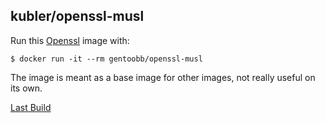 ## kubler/openssl-musl

Run this [Openssl][] image with:

    $ docker run -it --rm gentoobb/openssl-musl

The image is meant as a base image for other images, not really useful on its own.

[Last Build][packages]

[Openssl]: https://www.openssl.org/
[packages]: PACKAGES.md
